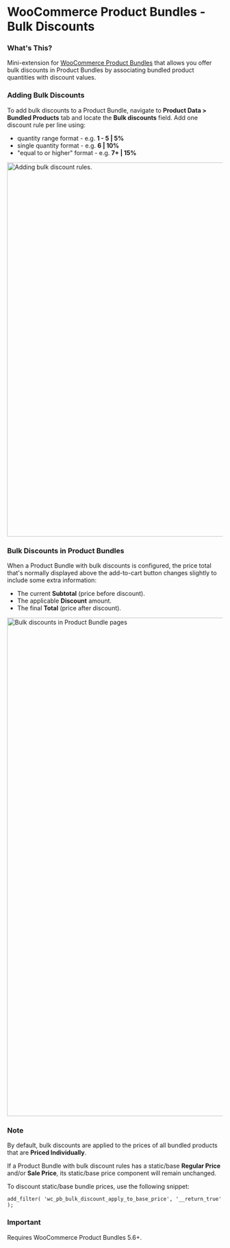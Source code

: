 # WooCommerce Product Bundles - Bulk Discounts

### What's This?

Mini-extension for [WooCommerce Product Bundles](https://woocommerce.com/products/product-bundles/) that allows you offer bulk discounts in Product Bundles by associating bundled product quantities with discount values.

### Adding Bulk Discounts

To add bulk discounts to a Product Bundle, navigate to **Product Data > Bundled Products** tab and locate the **Bulk discounts** field. Add one discount rule per line using:

* quantity range format - e.g. **1 - 5 | 5%**
* single quantity format - e.g. **6 | 10%**
* "equal to or higher" format - e.g. **7+ | 15%**

<img width="872" alt="Adding bulk discount rules." src="https://user-images.githubusercontent.com/1783726/32771261-da48d44e-c92a-11e7-8ec5-a504949e9287.png">

### Bulk Discounts in Product Bundles

When a Product Bundle with bulk discounts is configured, the price total that's normally displayed above the add-to-cart button changes slightly to include some extra information:

* The current **Subtotal** (price before discount).
* The applicable **Discount** amount.
* The final **Total** (price after discount).

<img width="1162" alt="Bulk discounts in Product Bundle pages" src="https://user-images.githubusercontent.com/1783726/32771731-58019596-c92c-11e7-8861-ad801c448d99.png">

### Note

By default, bulk discounts are applied to the prices of all bundled products that are **Priced Individually**.

If a Product Bundle with bulk discount rules has a static/base **Regular Price** and/or **Sale Price**, its static/base price component will remain unchanged.

To discount static/base bundle prices, use the following snippet:

`add_filter( 'wc_pb_bulk_discount_apply_to_base_price', '__return_true' );`

### Important

Requires WooCommerce Product Bundles 5.6+.

